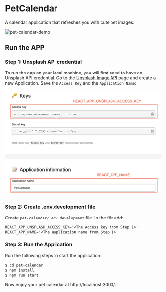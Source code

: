 # PetCalendar

A calendar application that refreshes you with cute pet images.

<img src="./docs/demo.gif" alt="pet-calendar-demo" width="800px">

## Run the APP

### Step 1: Unsplash API credential

To run the app on your local machine, you will first need to have an Unsplash API credential.
Go to the [Unsplash Image API](https://unsplash.com/developers) page and create a new Application.
Save the `Access Key` and the `Application Name`:

<img src="./docs/unsplash.png" alt="unsplash api" width="700px">

### Step 2: Create .env.development file

Create `pet-calendar/.env.development` file. In the file add:

```
REACT_APP_UNSPLASH_ACCESS_KEY='<The Access key from Step 1>'
REACT_APP_NAME='<The application name from Step 1>'
```

### Step 3: Run the Application

Run the following steps to start the application:

```
$ cd pet-calendar
$ npm install
$ npm run start
```

Now enjoy your pet calendar at http://localhost:3000/.
